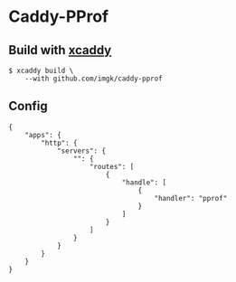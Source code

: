# Caddy-PProf

## Build with [xcaddy](https://github.com/caddyserver/xcaddy)

```
$ xcaddy build \
    --with github.com/imgk/caddy-pprof
```

## Config

```
{
    "apps": {
        "http": {
            "servers": {
                "": {
                    "routes": [
                        {
                            "handle": [
                                {
                                    "handler": "pprof"
                                }
                            ]
                        }
                    ]
                }
            }
        }
    }
}

```
